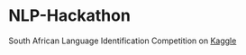 # NLP-Hackathon
South African Language Identification Competition on [Kaggle](https://www.kaggle.com/c/language-identification)
